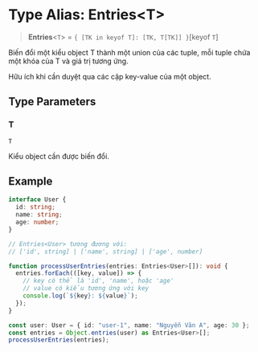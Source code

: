 # Type Alias: Entries\<T\>

> **Entries**\<`T`\> = `{ [TK in keyof T]: [TK, T[TK]] }`\[keyof `T`\]

Biến đổi một kiểu object T thành một union của các tuple,
mỗi tuple chứa một khóa của T và giá trị tương ứng.

Hữu ích khi cần duyệt qua các cặp key-value của một object.

## Type Parameters

### T

`T`

Kiểu object cần được biến đổi.

## Example

```typescript
interface User {
  id: string;
  name: string;
  age: number;
}

// Entries<User> tương đương với:
// ['id', string] | ['name', string] | ['age', number]

function processUserEntries(entries: Entries<User>[]): void {
  entries.forEach(([key, value]) => {
    // key có thể là 'id', 'name', hoặc 'age'
    // value có kiểu tương ứng với key
    console.log(`${key}: ${value}`);
  });
}

const user: User = { id: "user-1", name: "Nguyễn Văn A", age: 30 };
const entries = Object.entries(user) as Entries<User>[];
processUserEntries(entries);
```
